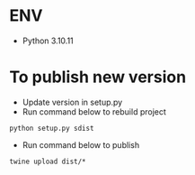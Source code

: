 # ENV
- Python 3.10.11

# To publish new version
- Update version in setup.py
- Run command below to rebuild project
```
python setup.py sdist
```
- Run command below to publish
```
twine upload dist/*
```